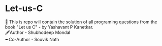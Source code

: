 # Let-us-C
💎 This is repo will contain the solution of all programing questions from the book "Let us C" - by Yashavant P Kanetkar.
<br>
  🖋Author - Shubhodeep Mondal
<br>
  ✒Co-Author - Souvik Nath
